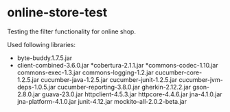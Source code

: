 # online-store-test
Testing the filter functionality for online shop.



Used following libraries:

- byte-buddy.1.7.5.jar
- client-combined-3.6.0.jar
*cobertura-2.1.1.jar
*commons-codec-1.10.jar
commons-exec-1.3.jar
commons-logging-1.2.jar
cucumber-core-1.2.5.jar
cucumber-java-1.2.5.jar
cucumber-junit-1.2.5.jar
cucumber-jvm-deps-1.0.5.jar
cucumber-reporting-3.8.0.jar
gherkin-2.12.2.jar
gson-2.8.0.jar
guava-23.0.jar
httpclient-4.5.3.jar
httpcore-4.4.6.jar
jna-4.1.0.jar
jna-platform-4.1.0.jar
junit-4.12.jar
mockito-all-2.0.2-beta.jar
